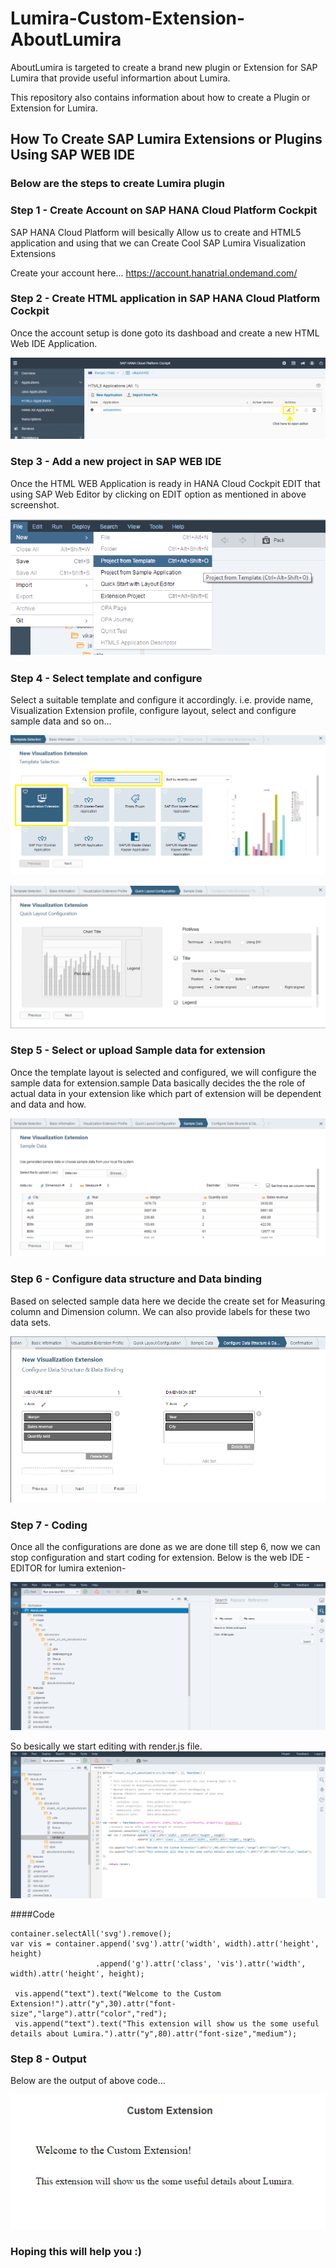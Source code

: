# Lumira-Custom-Extension-AboutLumira

AboutLumira is targeted to create a brand new plugin or Extension for SAP Lumira that provide useful informartion about Lumira. 

This repository also contains information about how to create a Plugin or Extension for Lumira.

## How To Create SAP Lumira Extensions or Plugins Using SAP WEB IDE

### Below are the steps to create Lumira plugin

### Step 1 - Create Account on SAP HANA Cloud Platform Cockpit
SAP HANA Cloud Platform will besically Allow us to create and HTML5 application and using that we can Create Cool SAP Lumira Visualization Extensions 

Create your account here...
https://account.hanatrial.ondemand.com/


### Step 2 - Create HTML application in SAP HANA Cloud Platform Cockpit
 Once the account setup is done goto its dashboad and create a new HTML Web IDE Application.
 
 ![alt tag](https://github.com/Vikash2402/Lumira-Custom-Extension-AboutLumira/blob/master/images/html4App.PNG)

### Step 3 - Add a new project in SAP WEB IDE
 Once the HTML WEB Application is ready in HANA Cloud Cockpit EDIT that using SAP Web Editor by clicking on EDIT option as mentioned in above screenshot.
 
 ![alt tag](https://github.com/Vikash2402/Lumira-Custom-Extension-AboutLumira/blob/master/images/NewProject.png)
 
 

### Step 4 - Select template and configure
 Select a suitable template and configure it accordingly. i.e. provide name, Visualization Extension profile, configure layout, select and configure sample data and so on...
 
 ![alt tag](https://github.com/Vikash2402/Lumira-Custom-Extension-AboutLumira/blob/master/images/SampleTemplates.png)
 
 ![alt tag](https://github.com/Vikash2402/Lumira-Custom-Extension-AboutLumira/blob/master/images/ConfigureLayout.png)


### Step 5 - Select or upload Sample data for extension
 Once the template layout is selected and configured, we will configure the sample data for extension.sample Data basically decides the the role of actual data in your extension like which part of extension will be dependent and data and how.
 
 ![alt tag](https://github.com/Vikash2402/Lumira-Custom-Extension-AboutLumira/blob/master/images/SelectSampleData.PNG)
 
 
### Step 6 - Configure data structure and Data binding
  Based on selected sample data here we decide the create set for Measuring column and Dimension column. We can also provide labels for these two data sets.
  
 ![alt tag](https://github.com/Vikash2402/Lumira-Custom-Extension-AboutLumira/blob/master/images/ConfigDataStructure.PNG)
 
### Step 7 - Coding
 Once all the configurations are done as we are done till step 6, now we can stop configuration and start coding for extension.
 Below is the web IDE - EDITOR for lumira extenion-
 
 ![alt tag](https://github.com/Vikash2402/Lumira-Custom-Extension-AboutLumira/blob/master/images/ExtensionEditor.PNG)
 
 
 So besically we start editing with render.js file.
  ![alt tag](https://github.com/Vikash2402/Lumira-Custom-Extension-AboutLumira/blob/master/images/RendererEdit.PNG)
  
   ####Code
   ```
   container.selectAll('svg').remove();
   var vis = container.append('svg').attr('width', width).attr('height', height)
                      .append('g').attr('class', 'vis').attr('width', width).attr('height', height);

    vis.append("text").text("Welcome to the Custom Extension!").attr("y",30).attr("font-size","large").attr("color","red");
    vis.append("text").text("This extension will show us the some useful details about Lumira.").attr("y",80).attr("font-size","medium");
 ```

### Step 8 - Output
 
 Below are the output of above code...
 
   ![alt tag](https://github.com/Vikash2402/Lumira-Custom-Extension-AboutLumira/blob/master/images/LumiraOutput.PNG)

### Hoping this will help you :)
